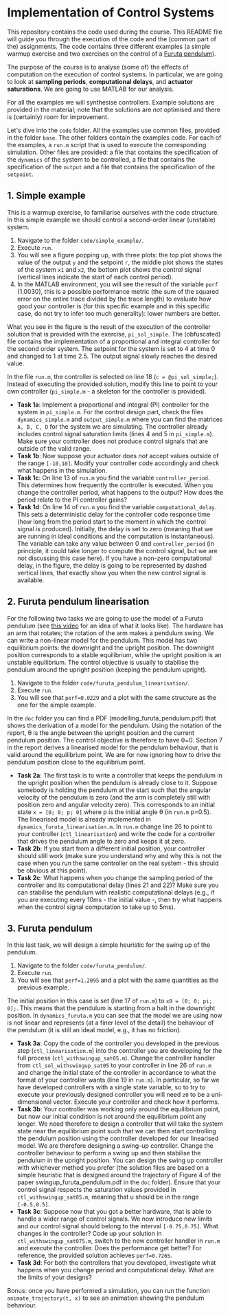 # Implementation of Control Systems

This repository contains the code used during the course. This README file will guide you through the execution of the code and the (common part of the) assignments. The code contains three different examples (a simple warmup exercise and two exercises on the control of a [Furuta pendulum](https://en.wikipedia.org/wiki/Furuta_pendulum)).

The purpose of the course is to analyse (some of) the effects of computation on the execution of control systems. In particular, we are going to look at **sampling periods**, **computational delays**, and **actuator saturations**. We are going to use MATLAB for our analysis.

For all the examples we will synthesise controllers. Example solutions are provided in the material; note that the solutions are _not_ optimised and there is (certainly) room for improvement.

Let's dive into the `code` folder. All the examples use common files, provided in the folder `base`. The other folders contain the examples code. For each of the examples, a `run.m` script that is used to execute the corresponding simulation. Other files are provided: a file that contains the specification of the `dynamics` of the system to be controlled, a file that contains the specification of the `output` and a file that contains the specification of the `setpoint`.

## 1. Simple example

This is a warmup exercise, to familiarise ourselves with the code structure. In this simple example we should control a second-order linear (unstable) system.

1. Navigate to the folder `code/simple_example/`.
2. Execute `run`.
3. You will see a figure popping up, with three plots: the top plot shows the value of the output `y` and the setpoint `r`, the middle plot shows the states of the system `x1` and `x2`, the bottom plot shows the control signal (vertical lines indicate the start of each control period).
4. In the MATLAB environment, you will see the result of the variable `perf` (1.0030), this is a possible performance metric (the sum of the squared error on the entire trace divided by the trace length) to evaluate how good your controller is (for this specific example and in this specific case, do not try to infer too much generality): lower numbers are better.

What you see in the figure is the result of the execution of the controller solution that is provided with the exercise, `pi_sol_simple`. The (obfuscated) file contains the implementation of a proportional and integral controller for the second order system. The setpoint for the system is set to 4 at time 0 and changed to 1 at time 2.5. The output signal slowly reaches the desired value.

In the file `run.m`, the controller is selected on line 18 (`c = @pi_sol_simple;`). Instead of executing the provided solution, modify this line to point to your own controller (`pi_simple.m` - a skeleton for the controller is provided).

* **Task 1a**: Implement a proportional and integral (PI) controller for the system in `pi_simple.m`. For the control design part, check the files `dynamics_simple.m` and `output_simple.m` where you can find the matrices `A, B, C, D` for the system we are simulating. The controller already includes control signal saturation limits (lines 4 and 5 in `pi_simple.m`). Make sure your controller does not produce control signals that are outside of the valid range.
* **Task 1b**: Now suppose your actuator does _not_ accept values outside of the range `[-10,10]`. Modify your controller code accordingly and check what happens in the simulation.
* **Task 1c**: On line 13 of `run.m` you find the variable `controller_period`. This determines how frequently the controller is executed. When you change the controller period, what happens to the output? How does the period relate to the PI controller gains?
* **Task 1d**: On line 14 of `run.m` you find the variable `computational_delay`. This sets a deterministic delay for the controller code response time (how long from the period start to the moment in which the control signal is produced). Initially, the delay is set to zero (meaning that we are running in ideal conditions and the computation is instantaneous). The variable can take any value between 0 and `controller_period` (in principle, it could take longer to compute the control signal, but we are not discussing this case here). If you have a non-zero computational delay, in the figure, the delay is going to be represented by dashed vertical lines, that exactly show you when the new control signal is available.

## 2. Furuta pendulum linearisation

For the following two tasks we are going to use the model of a Furuta pendulum (see [this video](https://www.youtube.com/watch?v=XKzzWe15DEw) for an idea of what it looks like). The hardware has an arm that rotates; the rotation of the arm makes a pendulum swing. We can write a non-linear model for the pendulum. This model has two equilibrium points: the downright and the upright position. The downright position corresponds to a stable equilibrium, while the upright position is an unstable equilibrium. The control objective is usually to stabilise the pendulum around the upright position (keeping the pendulum upright).

1. Navigate to the folder `code/furuta_pendulum_linearisation/`.
2. Execute `run`.
3. You will see that `perf=0.0229` and a plot with the same structure as the one for the simple example.

In the `doc` folder you can find a PDF (modelling_furuta_pendulum.pdf) that shows the derivation of a model for the pendulum. Using the notation of the report, &theta; is the angle between the upright position and the current pendulum position. The control objective is therefore to have &theta;=0. Section 7 in the report derives a linearised model for the pendulum behaviour, that is valid around the equilibrium point. We are for now ignoring how to drive the pendulum position close to the equilibrium point.

* **Task 2a**: The first task is to write a controller that keeps the pendulum in the upright position when the pendulum is already close to it. Suppose somebody is holding the pendulum at the start such that the angular velocity of the pendulum is zero (and the arm is completely still with position zero and angular velocity zero). This corresponds to an initial state `x = [0; 0; p; 0]` where p is the initial angle &theta; (in `run.m` p=0.5). The linearised model is already implemented in `dynamics_furuta_linearisation.m`. In `run.m` change line 26 to point to your controller (`ctl_linearisation`) and write the code for a controller that drives the pendulum angle to zero and keeps it at zero.
* **Task 2b**: If you start from a different initial position, your controller should still work (make sure you understand why and why this is not the case when you run the same controller on the real system - this should be obvious at this point).
* **Task 2c**: What happens when you change the sampling period of the controller and its computational delay (lines 21 and 22)? Make sure you can stabilise the pendulum with realistic computational delays (e.g., if you are executing every 10ms - the initial value -, then try what happens when the control signal computation to take up to 5ms).

## 3. Furuta pendulum

In this last task, we will design a simple heuristic for the swing up of the pendulum.

1. Navigate to the folder `code/furuta_pendulum/`.
2. Execute `run`.
3. You will see that `perf=1.2095` and a plot with the same quantities as the previous example.

The initial position in this case is set (line 17 of `run.m`) to `x0 = [0; 0; pi; 0];`. This means that the pendulum is starting from a halt in the downright position. In `dynamics_furuta.m` you can see that the model we are using now is not linear and represents (at a finer level of the detail) the behaviour of the pendulum (it is still an ideal model, e.g., it has no friction).

* **Task 3a**: Copy the code of the controller you developed in the previous step (`ctl_linearisation.m`) into the controller you are developing for the full process (`ctl_withswingup_sat05.m`). Change the controller handler from `ctl_sol_withswingup_sat05` to your controller in line 26 of `run.m` and change the initial state of the controller in accordance to what the format of your controller wants (line 19 in `run.m`). In particular, so far we have developed controllers with a single state variable, so to try to execute your previously designed controller you will need `z0` to be a uni-dimensional vector. Execute your controller and check how it performs.
* **Task 3b**: Your controller was working only around the equilibrium point, but now our initial condition is not around the equilibrium point any longer. We need therefore to design a controller that will take the system state near the equilibrium point such that we can then start controlling the pendulum position using the controller developed for our linearised model. We are therefore designing a swing-up controller. Change the controller behaviour to perform a swing up and then stabilise the pendulum in the upright position. You can design the swing up controller with whichever method you prefer (the solution files are based on a simple heuristic that is designed around the trajectory of Figure 4 of the paper swingup_furuta_pendulum.pdf in the `doc` folder). Ensure that your control signal respects the saturation values provided in `ctl_withswingup_sat05.m`, meaning that u should be in the range `[-0.5,0.5]`.
* **Task 3c**: Suppose now that you got a better hardware, that is able to handle a wider range of control signals. We now introduce new limits and our control signal should belong to the interval `[-0.75,0.75]`. What changes in the controller? Code up your solution in `ctl_withswingup_sat075.m`, switch to the new controller handler in `run.m` and execute the controller. Does the performance get better? For reference, the provided solution achieves `perf=0.7265`.
* **Task 3d**: For both the controllers that you developed, investigate what happens when you change period and computational delay. What are the limits of your designs?

Bonus: once you have performed a simulation, you can run the function `animate_trajectory(t, x)` to see an animation showing the pendulum behaviour.
